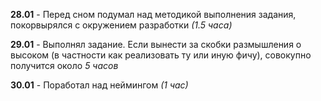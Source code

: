 **28.01** - Перед сном подумал над методикой выполнения задания, покорвырялся с окружением разработки _(1.5 часа)_

**29.01** - Выполнял задание. Если вынести за скобки размышления о высоком (в частности как реализовать ту или иную фичу), совокупно получится около _5 часов_

**30.01** - Поработал над неймингом _(1 час)_
